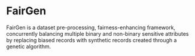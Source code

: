 # FairGen

FairGen is a dataset pre-processing, fairness-enhancing framework, concurrently balancing multiple binary and non-binary sensitive attributes by replacing biased records with synthetic records created through a genetic algorithm.
